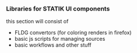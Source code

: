 ### Libraries for STATIK UI components
this section will consist of 
* FLDG convertors (for coloring renders in firefox)
* basic js scripts for managing sources
* basic workflows
and other stuff
